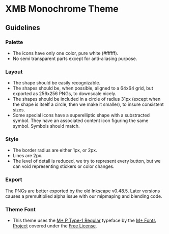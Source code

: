 XMB Monochrome Theme
====================

Guidelines
----------

### Palette

 * The icons have only one color, pure white (#ffffff).
 * No semi transparent parts except for anti-aliasing purpose.

### Layout

 * The shape should be easily recognizable.
 * The shapes should be, when possible, aligned to a 64x64 grid, but exported as 256x256 PNGs, to downscale nicely.
 * The shapes should be included in a circle of radius 31px (except when the shape is itself a circle, then we make it smaller), to insure consistent sizes.
 * Some special icons have a superelliptic shape with a substracted symbol. They have an associated content icon figuring the same symbol. Symbols should match.

### Style

 * The border radius are either 1px, or 2px.
 * Lines are 2px.
 * The level of detail is reduced, we try to represent every button, but we can void representing stickers or color changes.

### Export

The PNGs are better exported by the old Inkscape v0.48.5. Later versions causes a premultiplied alpha issue with our mipmaping and blending code.

### Theme Font
 * This theme uses the [M+ P Type-1 Regular](http://mplus-fonts.osdn.jp/design.html#mplus_p1) typeface by the [M+ Fonts Project](http://mplus-fonts.osdn.jp/) covered under the [Free License](http://mplus-fonts.osdn.jp/about-en.html#license).
